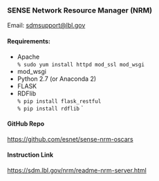 ### SENSE Network Resource Manager (NRM)
  Email: sdmsupport@lbl.gov

#### Requirements:
* Apache <br/>
  `% sudo yum install httpd mod_ssl mod_wsgi `
* mod_wsgi 
* Python 2.7 (or Anaconda 2)
* FLASK 
* RDFlib <br/>
  `% pip install flask_restful` <br/>
  `% pip install rdflib`
`

#### GitHub Repo
https://github.com/esnet/sense-nrm-oscars

#### Instruction Link
https://sdm.lbl.gov/nrm/readme-nrm-server.html


